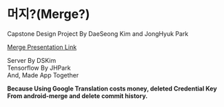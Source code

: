 # 머지?(Merge?)
Capstone Design Project By DaeSeong Kim and JongHyuk Park  

[Merge Presentation Link](http://www.ideaboom.net/page/project_detail.php?seq=2155)

Server By DSKim  
Tensorflow By JHPark  
And, Made App Together  

__Because Using Google Translation costs money, deleted Credential Key From android-merge and delete commit history.__
